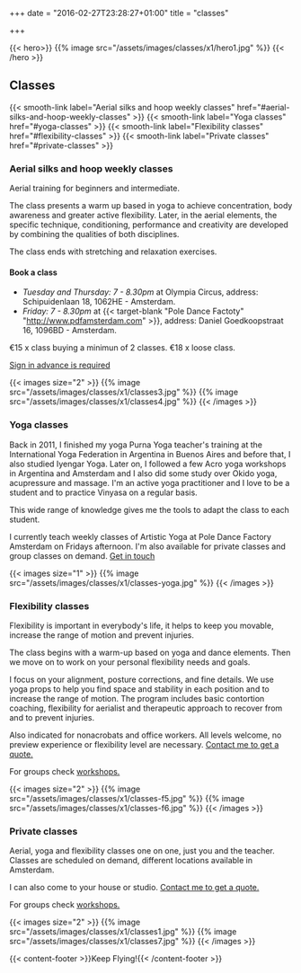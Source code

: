 +++
date = "2016-02-27T23:28:27+01:00"
title = "classes"

+++

{{< hero>}}
{{% image src="/assets/images/classes/x1/hero1.jpg" %}}
{{< /hero >}}

## Classes

{{< smooth-link label="Aerial silks and hoop weekly classes" href="#aerial-silks-and-hoop-weekly-classes" >}}
{{< smooth-link label="Yoga classes" href="#yoga-classes" >}}
{{< smooth-link label="Flexibility classes" href="#flexibility-classes" >}}
{{< smooth-link label="Private classes" href="#private-classes" >}}

### Aerial silks and hoop weekly classes

Aerial training for beginners and intermediate.

The class presents a warm up based in yoga to achieve concentration, body awareness and greater active flexibility. Later, in the aerial elements, the specific technique, conditioning, performance and creativity are developed by combining the qualities of both disciplines.

The class ends with stretching and relaxation exercises.

#### Book a class

- *Tuesday and Thursday: 7 - 8.30pm* at Olympia Circus, address: Schipuidenlaan 18, 1062HE - Amsterdam.
- *Friday: 7 - 8.30pm* at {{< target-blank "Pole Dance Factoty" "http://www.pdfamsterdam.com" >}}, address: Daniel Goedkoopstraat 16, 1096BD - Amsterdam.

€15 x class buying a minimun of 2 classes.
€18 x loose class.

[Sign in advance is required ](mailto:marcela.aerialist@gmail.com?subject=Contact%20from%20your%20website)

{{< images size="2" >}}
{{% image src="/assets/images/classes/x1/classes3.jpg" %}}
{{% image src="/assets/images/classes/x1/classes4.jpg" %}}
{{< /images >}}

### Yoga classes

Back in 2011, I finished my yoga Purna Yoga teacher's training at the International Yoga Federation in Argentina in Buenos Aires and before that, I also studied Iyengar Yoga. Later on, I followed a few Acro yoga workshops in Argentina and Amsterdam and I also did some study over Okido yoga, acupressure and massage. I'm an active yoga practitioner and I love to be a student and to practice Vinyasa on a regular basis.

This wide range of knowledge gives me the tools to adapt the class to each student.

I currently teach weekly classes of Artistic Yoga at Pole Dance Factory Amsterdam on Fridays afternoon. I'm also available for private classes and group classes on demand. [Get in touch](/contact)

{{< images size="1" >}}
{{% image src="/assets/images/classes/x1/classes-yoga.jpg" %}}
{{< /images >}}

### Flexibility classes

Flexibility is important in everybody's life, it helps to keep you movable, increase the range of motion and prevent injuries.

The class begins with a warm-up based on yoga and dance elements. Then we move on to work on your personal flexibility needs and goals.

I focus on your alignment, posture corrections, and fine details. We use yoga props to help you find space and stability in each position and to increase the range of motion.
The program includes basic contortion coaching, flexibility for aerialist and therapeutic approach to recover from and to prevent injuries.

Also indicated for nonacrobats and office workers. All levels welcome, no preview experience or flexibility level are necessary. [Contact me to get a quote.](mailto:marcela.aerialist@gmail.com?subject=Contact%20from%20your%20website)

For groups check [workshops.](/workshops)

{{< images size="2" >}}
{{% image src="/assets/images/classes/x1/classes-f5.jpg" %}}
{{% image src="/assets/images/classes/x1/classes-f6.jpg" %}}
{{< /images >}}

### Private classes

Aerial, yoga and flexibility classes one on one, just you and the teacher. Classes are scheduled on demand, different locations available in Amsterdam.

I can also come to your house or studio. [Contact me to get a quote.](mailto:marcela.aerialist@gmail.com?subject=Contact%20from%20your%20website)

For groups check [workshops.](/workshops)

{{< images size="2" >}}
{{% image src="/assets/images/classes/x1/classes1.jpg" %}}
{{% image src="/assets/images/classes/x1/classes7.jpg" %}}
{{< /images >}}

{{< content-footer >}}Keep Flying!{{< /content-footer >}}